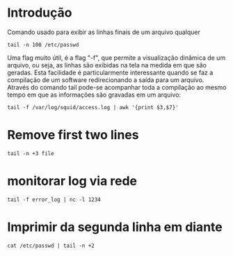 # Introdução
Comando usado para exibir as linhas finais de um arquivo qualquer

    tail -n 100 /etc/passwd

Uma flag muito útil, é a flag "-f", que permite a visualização
dinâmica de um arquivo, ou seja, as linhas são exibidas na tela na
medida em que são geradas. Esta facilidade é particularmente
interessante quando se faz a compilação de um software redirecionando
a saída para um arquivo. Através do comando tail pode-se acompanhar
toda a compilação ao mesmo tempo em que as informações são gravadas em
um arquivo:

    tail -f /var/log/squid/access.log | awk '{print $3,$7}'

# Remove first two lines

    tail -n +3 file

# monitorar log via rede

    tail -f error_log | nc -l 1234


# Imprimir da segunda linha em diante

    cat /etc/passwd | tail -n +2


